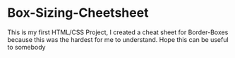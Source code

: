 # Box-Sizing-Cheetsheet
This is my first HTML/CSS Project, I created a cheat sheet for Border-Boxes because this was the hardest for me to understand. Hope this can be useful to somebody
